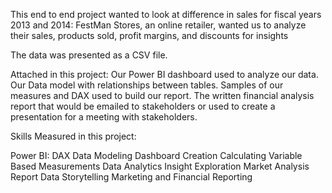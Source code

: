 This end to end project wanted to look at difference in sales for fiscal years 2013 and 2014: FestMan Stores, an online retailer, wanted us to analyze their sales, products sold, profit margins, and discounts for insights

The data was presented as a CSV file.

Attached in this project: 
Our Power BI dashboard used to analyze our data.
Our Data model with relationships between tables.
Samples of our measures and DAX used to build our report.
The written financial analysis report that would be emailed to stakeholders or used to create a presentation for a meeting with stakeholders.


Skills Measured in this project:

Power BI:
DAX
Data Modeling 
Dashboard Creation 
Calculating Variable Based Measurements 
Data Analytics
Insight Exploration
Market Analysis Report
Data Storytelling 
Marketing and Financial Reporting
